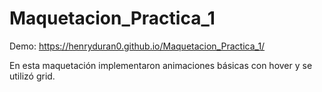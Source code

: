 # Maquetacion_Practica_1

Demo:
https://henryduran0.github.io/Maquetacion_Practica_1/

En esta maquetación implementaron animaciones básicas con hover y se utilizó grid.
